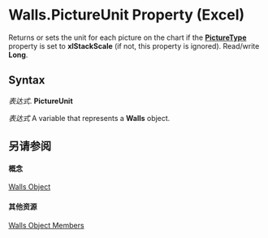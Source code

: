 
# Walls.PictureUnit Property (Excel)

Returns or sets the unit for each picture on the chart if the  **[PictureType](832115e2-1711-9952-d845-d56aa16808cd.md)** property is set to **xlStackScale** (if not, this property is ignored). Read/write **Long**.


## Syntax

 _表达式_. **PictureUnit**

 _表达式_ A variable that represents a **Walls** object.


## 另请参阅


#### 概念


[Walls Object](9c6f0c5b-dbb8-7d71-44b7-29987e750cd3.md)
#### 其他资源


[Walls Object Members](http://msdn.microsoft.com/library/1361366d-6831-3d5c-8b6e-474b1c9d3119%28Office.15%29.aspx)